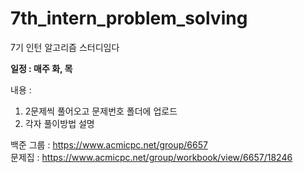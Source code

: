 # 7th_intern_problem_solving
7기 인턴 알고리즘 스터디임다


**일정 : 매주 화, 목**  
  
내용 : 
1. 2문제씩 풀어오고 문제번호 폴더에 업로드 
2. 각자 풀이방법 설명  
  

백준 그룹 : https://www.acmicpc.net/group/6657  
문제집 : https://www.acmicpc.net/group/workbook/view/6657/18246  





